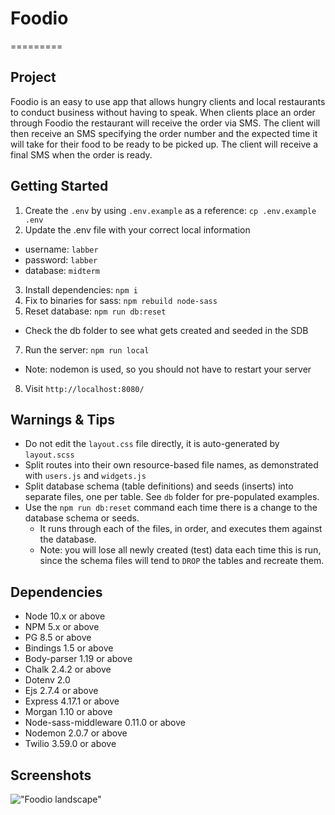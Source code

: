 # Foodio
=========

## Project 

Foodio is an easy to use app that allows hungry clients and local restaurants to conduct business without having to speak. When clients place an order through Foodio the restaurant will receive the order via SMS. The client will then receive an SMS specifying the order number and the expected time it will take for their food to be ready to be picked up. The client will receive a final SMS when the order is ready. 


## Getting Started

1. Create the `.env` by using `.env.example` as a reference: `cp .env.example .env`
2. Update the .env file with your correct local information 
  - username: `labber` 
  - password: `labber` 
  - database: `midterm`
3. Install dependencies: `npm i`
4. Fix to binaries for sass: `npm rebuild node-sass`
5. Reset database: `npm run db:reset`
  - Check the db folder to see what gets created and seeded in the SDB
7. Run the server: `npm run local`
  - Note: nodemon is used, so you should not have to restart your server
8. Visit `http://localhost:8080/`

## Warnings & Tips

- Do not edit the `layout.css` file directly, it is auto-generated by `layout.scss`
- Split routes into their own resource-based file names, as demonstrated with `users.js` and `widgets.js`
- Split database schema (table definitions) and seeds (inserts) into separate files, one per table. See `db` folder for pre-populated examples. 
- Use the `npm run db:reset` command each time there is a change to the database schema or seeds. 
  - It runs through each of the files, in order, and executes them against the database. 
  - Note: you will lose all newly created (test) data each time this is run, since the schema files will tend to `DROP` the tables and recreate them.

## Dependencies

- Node 10.x or above
- NPM 5.x or above
- PG 8.5 or above
- Bindings 1.5 or above
- Body-parser 1.19 or above
- Chalk 2.4.2 or above
- Dotenv 2.0
- Ejs 2.7.4 or above
- Express 4.17.1 or above
- Morgan 1.10 or above
- Node-sass-middleware 0.11.0 or above
- Nodemon 2.0.7 or above
- Twilio 3.59.0 or above

## Screenshots

!["Foodio landscape"](URL)
